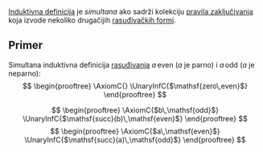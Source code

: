 
[Induktivna definicija](Induktivna%20definicija.md) je *simultana* ako sadrži kolekciju [pravila zaključivanja](Pravila%20zaključivanja.md) koja izvode nekoliko drugačijih [rasuđivačkih formi](Rasuđivanja.md). 

## Primer

Simultana induktivna definicija [rasuđivanja](Rasuđivanja.md) $a\,\mathsf{even}$ ($a$ je parno) i $a\,\mathsf{odd}$ ($a$ je neparno):
$$
\begin{prooftree}
\AxiomC{}
\UnaryInfC{$\mathsf{zero\,even}$}
\end{prooftree}
$$

$$
\begin{prooftree}
\AxiomC{$b\,\mathsf{odd}$}
\UnaryInfC{$\mathsf{succ}(b)\,\mathsf{even}$}
\end{prooftree}
$$
$$
\begin{prooftree}
\AxiomC{$a\,\mathsf{even}$}
\UnaryInfC{$\mathsf{succ}(a)\,\mathsf{odd}$}
\end{prooftree}
$$